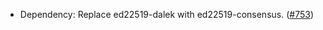 - Dependency: Replace ed22519-dalek with ed22519-consensus.
  ([#753](https://github.com/anoma/anoma/issues/753))